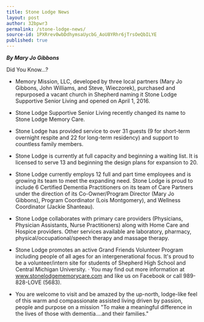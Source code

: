 ```yaml
---
title: Stone Lodge News
layout: post
author: 32bpwr3
permalink: /stone-lodge-news/
source-id: 1PXRrev0wbDdhymsaUycbG_AoU8YRhr6jTrsOeQbILYE
published: true
---
```

**_By Mary Jo Gibbons_**

Did You Know…?

* Memory Mission, LLC, developed by three local partners (Mary Jo Gibbons, John Williams, and Steve, Wieczorek), purchased and repurposed a vacant church in Shepherd naming it Stone Lodge Supportive Senior Living and opened on April 1, 2016.

* Stone Lodge Supportive Senior Living recently changed its name to Stone Lodge Memory Care.

* Stone Lodge has provided service to over 31 guests (9 for short-term overnight respite and 22 for long-term residency) and support to countless family members.

* Stone Lodge is currently at full capacity and beginning a waiting list. It is licensed to serve 13 and beginning the design plans for expansion to 20.

* Stone Lodge currently employs 12 full and part time employees and is growing its team to meet the expanding need. Stone Lodge is proud to include 6 Certified Dementia Practitioners on its team of Care Partners under the direction of its Co-Owner/Program Director (Mary Jo Gibbons), Program Coordinator (Lois Montgomery), and Wellness Coordinator (Jackie Shanteau).

* Stone Lodge collaborates with primary care providers (Physicians, Physician Assistants, Nurse Practitioners) along with Home Care and Hospice providers. Other services available are laboratory, pharmacy, physical/occupational/speech therapy and massage therapy.

* Stone Lodge promotes an active Grand Friends Volunteer Program including people of all ages for an intergenerational focus. It's proud to be a volunteer/intern site for students of Shepherd High School and Central Michigan University. · You may find out more information at www.stonelodgememorycare.com and like us on Facebook or call 989-828-LOVE (5683).

* You are welcome to visit and be amazed by the up-north, lodge-like feel of this warm and compassionate assisted living driven by passion, people and purpose on a mission "To make a meaningful difference in the lives of those with dementia….and their families."

